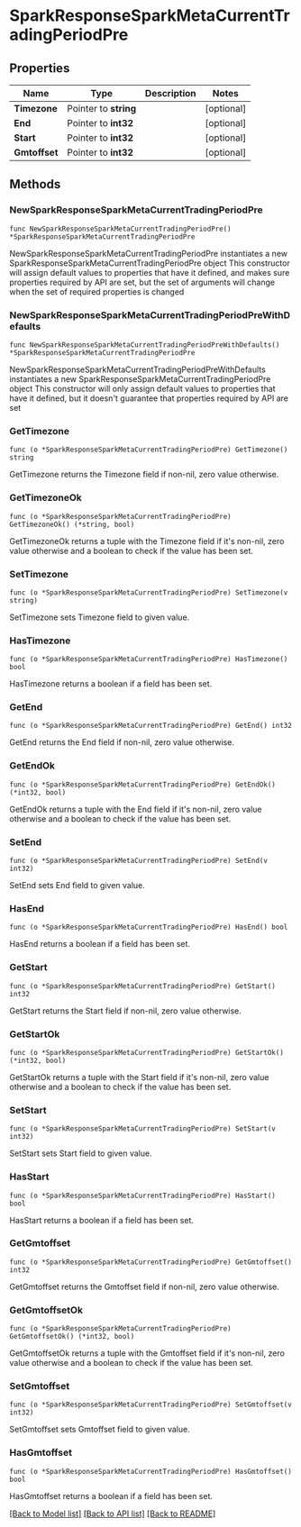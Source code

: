 # SparkResponseSparkMetaCurrentTradingPeriodPre

## Properties

Name | Type | Description | Notes
------------ | ------------- | ------------- | -------------
**Timezone** | Pointer to **string** |  | [optional] 
**End** | Pointer to **int32** |  | [optional] 
**Start** | Pointer to **int32** |  | [optional] 
**Gmtoffset** | Pointer to **int32** |  | [optional] 

## Methods

### NewSparkResponseSparkMetaCurrentTradingPeriodPre

`func NewSparkResponseSparkMetaCurrentTradingPeriodPre() *SparkResponseSparkMetaCurrentTradingPeriodPre`

NewSparkResponseSparkMetaCurrentTradingPeriodPre instantiates a new SparkResponseSparkMetaCurrentTradingPeriodPre object
This constructor will assign default values to properties that have it defined,
and makes sure properties required by API are set, but the set of arguments
will change when the set of required properties is changed

### NewSparkResponseSparkMetaCurrentTradingPeriodPreWithDefaults

`func NewSparkResponseSparkMetaCurrentTradingPeriodPreWithDefaults() *SparkResponseSparkMetaCurrentTradingPeriodPre`

NewSparkResponseSparkMetaCurrentTradingPeriodPreWithDefaults instantiates a new SparkResponseSparkMetaCurrentTradingPeriodPre object
This constructor will only assign default values to properties that have it defined,
but it doesn't guarantee that properties required by API are set

### GetTimezone

`func (o *SparkResponseSparkMetaCurrentTradingPeriodPre) GetTimezone() string`

GetTimezone returns the Timezone field if non-nil, zero value otherwise.

### GetTimezoneOk

`func (o *SparkResponseSparkMetaCurrentTradingPeriodPre) GetTimezoneOk() (*string, bool)`

GetTimezoneOk returns a tuple with the Timezone field if it's non-nil, zero value otherwise
and a boolean to check if the value has been set.

### SetTimezone

`func (o *SparkResponseSparkMetaCurrentTradingPeriodPre) SetTimezone(v string)`

SetTimezone sets Timezone field to given value.

### HasTimezone

`func (o *SparkResponseSparkMetaCurrentTradingPeriodPre) HasTimezone() bool`

HasTimezone returns a boolean if a field has been set.

### GetEnd

`func (o *SparkResponseSparkMetaCurrentTradingPeriodPre) GetEnd() int32`

GetEnd returns the End field if non-nil, zero value otherwise.

### GetEndOk

`func (o *SparkResponseSparkMetaCurrentTradingPeriodPre) GetEndOk() (*int32, bool)`

GetEndOk returns a tuple with the End field if it's non-nil, zero value otherwise
and a boolean to check if the value has been set.

### SetEnd

`func (o *SparkResponseSparkMetaCurrentTradingPeriodPre) SetEnd(v int32)`

SetEnd sets End field to given value.

### HasEnd

`func (o *SparkResponseSparkMetaCurrentTradingPeriodPre) HasEnd() bool`

HasEnd returns a boolean if a field has been set.

### GetStart

`func (o *SparkResponseSparkMetaCurrentTradingPeriodPre) GetStart() int32`

GetStart returns the Start field if non-nil, zero value otherwise.

### GetStartOk

`func (o *SparkResponseSparkMetaCurrentTradingPeriodPre) GetStartOk() (*int32, bool)`

GetStartOk returns a tuple with the Start field if it's non-nil, zero value otherwise
and a boolean to check if the value has been set.

### SetStart

`func (o *SparkResponseSparkMetaCurrentTradingPeriodPre) SetStart(v int32)`

SetStart sets Start field to given value.

### HasStart

`func (o *SparkResponseSparkMetaCurrentTradingPeriodPre) HasStart() bool`

HasStart returns a boolean if a field has been set.

### GetGmtoffset

`func (o *SparkResponseSparkMetaCurrentTradingPeriodPre) GetGmtoffset() int32`

GetGmtoffset returns the Gmtoffset field if non-nil, zero value otherwise.

### GetGmtoffsetOk

`func (o *SparkResponseSparkMetaCurrentTradingPeriodPre) GetGmtoffsetOk() (*int32, bool)`

GetGmtoffsetOk returns a tuple with the Gmtoffset field if it's non-nil, zero value otherwise
and a boolean to check if the value has been set.

### SetGmtoffset

`func (o *SparkResponseSparkMetaCurrentTradingPeriodPre) SetGmtoffset(v int32)`

SetGmtoffset sets Gmtoffset field to given value.

### HasGmtoffset

`func (o *SparkResponseSparkMetaCurrentTradingPeriodPre) HasGmtoffset() bool`

HasGmtoffset returns a boolean if a field has been set.


[[Back to Model list]](../README.md#documentation-for-models) [[Back to API list]](../README.md#documentation-for-api-endpoints) [[Back to README]](../README.md)


